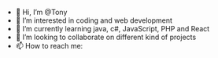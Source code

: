 - 👋 Hi, I’m @Tony
- 👀 I’m interested in coding and web development 
- 🌱 I’m currently learning java, c#, JavaScript, PHP and React
- 💞️ I’m looking to collaborate on different kind of projects 
- 📫 How to reach me: 

<!---
Tmate01/Tmate01 is a ✨ special ✨ repository because its `README.md` (this file) appears on your GitHub profile.
You can click the Preview link to take a look at your changes.
--->

